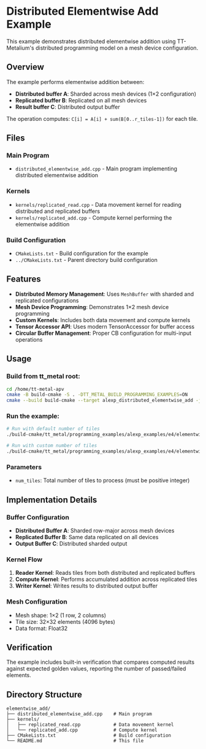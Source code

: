 # Distributed Elementwise Add Example

This example demonstrates distributed elementwise addition using TT-Metalium's distributed programming model on a mesh device configuration.

## Overview

The example performs elementwise addition between:
- **Distributed buffer A**: Sharded across mesh devices (1×2 configuration)
- **Replicated buffer B**: Replicated on all mesh devices
- **Result buffer C**: Distributed output buffer

The operation computes: `C[i] = A[i] + sum(B[0..r_tiles-1])` for each tile.

## Files

### Main Program
- `distributed_elementwise_add.cpp` - Main program implementing distributed elementwise addition

### Kernels
- `kernels/replicated_read.cpp` - Data movement kernel for reading distributed and replicated buffers
- `kernels/replicated_add.cpp` - Compute kernel performing the elementwise addition

### Build Configuration
- `CMakeLists.txt` - Build configuration for the example
- `../CMakeLists.txt` - Parent directory build configuration

## Features

- **Distributed Memory Management**: Uses `MeshBuffer` with sharded and replicated configurations
- **Mesh Device Programming**: Demonstrates 1×2 mesh device programming
- **Custom Kernels**: Includes both data movement and compute kernels
- **Tensor Accessor API**: Uses modern TensorAccessor for buffer access
- **Circular Buffer Management**: Proper CB configuration for multi-input operations

## Usage

### Build from tt_metal root:
```bash
cd /home/tt-metal-apv
cmake -B build-cmake -S . -DTT_METAL_BUILD_PROGRAMMING_EXAMPLES=ON
cmake --build build-cmake --target alexp_distributed_elementwise_add -j$(nproc)
```

### Run the example:
```bash
# Run with default number of tiles
./build-cmake/tt_metal/programming_examples/alexp_examples/e4/elementwise_add/programming_examples/alexp_examples/e4/elementwise_add/alexp_distributed_elementwise_add 4

# Run with custom number of tiles
./build-cmake/tt_metal/programming_examples/alexp_examples/e4/elementwise_add/programming_examples/alexp_examples/e4/elementwise_add/alexp_distributed_elementwise_add 8
```

### Parameters
- `num_tiles`: Total number of tiles to process (must be positive integer)

## Implementation Details

### Buffer Configuration
- **Distributed Buffer A**: Sharded row-major across mesh devices
- **Replicated Buffer B**: Same data replicated on all devices
- **Output Buffer C**: Distributed sharded output

### Kernel Flow
1. **Reader Kernel**: Reads tiles from both distributed and replicated buffers
2. **Compute Kernel**: Performs accumulated addition across replicated tiles
3. **Writer Kernel**: Writes results to distributed output buffer

### Mesh Configuration
- Mesh shape: 1×2 (1 row, 2 columns)
- Tile size: 32×32 elements (4096 bytes)
- Data format: Float32

## Verification

The example includes built-in verification that compares computed results against expected golden values, reporting the number of passed/failed elements.

## Directory Structure

```
elementwise_add/
├── distributed_elementwise_add.cpp    # Main program
├── kernels/
│   ├── replicated_read.cpp            # Data movement kernel
│   └── replicated_add.cpp             # Compute kernel
├── CMakeLists.txt                     # Build configuration
└── README.md                          # This file
```
